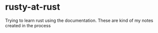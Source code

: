 # rusty-at-rust
Trying to learn rust using the documentation. These are kind of my notes created in the process
